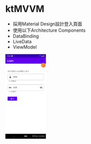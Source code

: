 # ktMVVM



- 採用Material Design設計登入頁面
- 使用以下Architecture Components
- DataBinding
- LiveData
- ViewModel



<img src="https://github.com/hunter0113/ktMVVM/blob/main/Login.gif" width="25%" height="25%"> 
